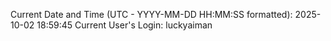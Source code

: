 Current Date and Time (UTC - YYYY-MM-DD HH:MM:SS formatted): 2025-10-02 18:59:45
Current User's Login: luckyaiman
